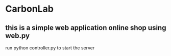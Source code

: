 # CarbonLab

## this is a simple web application online shop using web.py

run python controller.py to start the server
